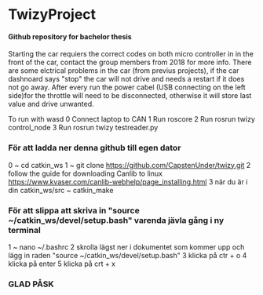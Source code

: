 # TwizyProject
#### Github repository for bachelor thesis

Starting the car requiers the correct codes on both micro controller in in the front of the car,
contact the group members from 2018 for more info. There are some elctrical problems in the car 
(from previus projects), if the car dashnoard says "stop" the car will not drive and needs a restart 
if it does not go away. After every run the power cabel (USB connecting on the left side)for the
throttle will need to be disconnected, otherwise it will store last value and drive unwanted. 

To run with wasd
0 Connect laptop to CAN
1 Run roscore
2 Run rosrun twizy control_node
3 Run rosrun twizy testreader.py


### För att ladda ner denna github till egen dator ###
0 ~ cd catkin_ws
1 ~ git clone https://github.com/CapstenUnder/twizy.git
2 follow the guide for downloading Canlib to linux https://www.kvaser.com/canlib-webhelp/page_installing.html
3 när du är i din catkin_ws/src ~ catkin_make 

### För att slippa att skriva in "source ~/catkin_ws/devel/setup.bash" varenda jävla gång i ny terminal ###
1 ~ nano ~/.bashrc
2 skrolla lägst ner i dokumentet som kommer upp och lägg in raden "source ~/catkin_ws/devel/setup.bash"
3 klicka på ctr + o
4 klicka på enter
5 klicka på crt + x

### GLAD PÅSK ###
